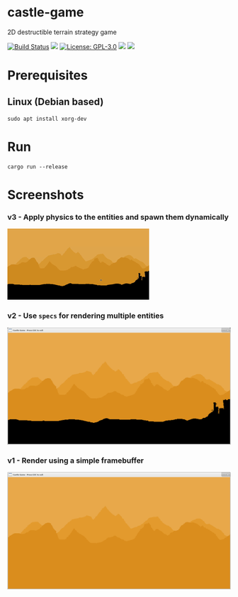 # castle-game
2D destructible terrain strategy game

[![Build Status](https://travis-ci.org/tversteeg/castle-game.svg?branch=master)](https://travis-ci.org/tversteeg/castle-game) [![](https://img.shields.io/crates/v/castle-game.svg)](https://crates.io/crates/castle-game) [![License: GPL-3.0](https://img.shields.io/crates/l/castle-game.svg)](#license) [![](https://img.shields.io/crates/d/castle-game.svg)](#downloads) [![](https://tokei.rs/b1/github/tversteeg/castle-game)](https://github.com/Aaronepower/tokei)

# Prerequisites

## Linux (Debian based)

    sudo apt install xorg-dev

# Run

    cargo run --release

# Screenshots

### v3 - Apply physics to the entities and spawn them dynamically
![0.3](img/screengrab3.gif?raw=true)

### v2 - Use `specs` for rendering multiple entities
![0.2](img/screenshot2.png?raw=true)

### v1 - Render using a simple framebuffer
![0.1](img/screenshot1.png?raw=true)
